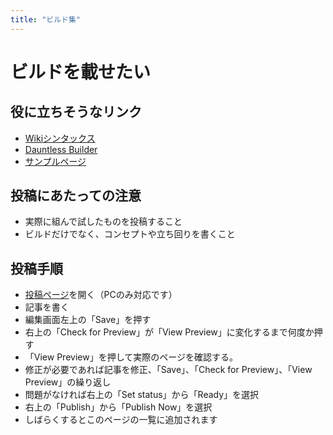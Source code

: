 ```yaml
---
title: "ビルド集"
---
```


# ビルドを載せたい
## 役に立ちそうなリンク
- [Wikiシンタックス](/readonly/syntax)
- [Dauntless Builder](https://www.dauntless-builder.com/)
- [サンプルページ](/build/sword-移動速度バフ全盛り)

## 投稿にあたっての注意
- 実際に組んで試したものを投稿すること
- ビルドだけでなく、コンセプトや立ち回りを書くこと

## 投稿手順
- [投稿ページ](/admin/#/collections/build/new)を開く（PCのみ対応です）
- 記事を書く
- 編集画面左上の「Save」を押す
- 右上の「Check for Preview」が「View Preview」に変化するまで何度か押す
- 「View Preview」を押して実際のページを確認する。
- 修正が必要であれば記事を修正、「Save」、「Check for Preview」、「View Preview」の繰り返し
- 問題がなければ右上の「Set status」から「Ready」を選択
- 右上の「Publish」から「Publish Now」を選択
- しばらくするとこのページの一覧に追加されます
